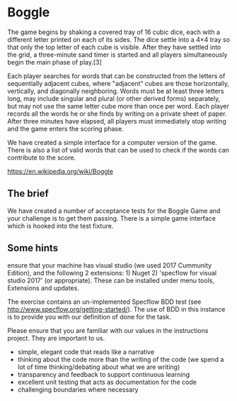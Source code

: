 # Boggle

The game begins by shaking a covered tray of 16 cubic dice, each with a different letter printed on each of its sides. The dice settle into a 4×4 tray so that only the top letter of each cube is visible. After they have settled into the grid, a three-minute sand timer is started and all players simultaneously begin the main phase of play.[3]

Each player searches for words that can be constructed from the letters of sequentially adjacent cubes, where "adjacent" cubes are those horizontally, vertically, and diagonally neighboring. Words must be at least three letters long, may include singular and plural (or other derived forms) separately, but may not use the same letter cube more than once per word. Each player records all the words he or she finds by writing on a private sheet of paper. After three minutes have elapsed, all players must immediately stop writing and the game enters the scoring phase.

We have created a simple interface for a computer version of the game.  There is also a list of valid words that can be used to check if the words can contribute to the score.

https://en.wikipedia.org/wiki/Boggle

## The brief

We have created a number of acceptance tests for the Boggle Game and your challenge is to get them passing.  There is a simple game interface which is hooked into the test fixture.

## Some hints
ensure that your machine has visual studio (we used 2017 Cummunity Edition), and the following 2 extensions: 1) Nuget 2) 'specflow for visual studio 2017' (or appropriate). These can be installed under menu tools, Extensions and updates.	

The exercise contains an un-implemented Specflow BDD test (see http://www.specflow.org/getting-started/). The use of BDD in this instance is to provide you with our definition of done for the task.

Please ensure that you are familiar with our values in the instructions project.  They are important to us.

* simple, elegant code that reads like a narrative
* thinking about the code more than the writing of the code (we spend a lot of time thinking/debating about what we are writing)
* transparency and feedback to support continuous learning
* excellent unit testing that acts as documentation for the code
* challenging boundaries where necessary
